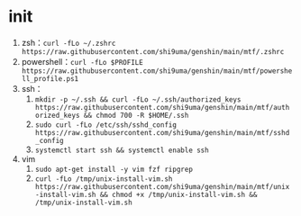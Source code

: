 # init

1.   zsh：`curl -fLo ~/.zshrc https://raw.githubusercontent.com/shi9uma/genshin/main/mtf/.zshrc`
2.   powershell：`curl -fLo $PROFILE https://raw.githubusercontent.com/shi9uma/genshin/main/mtf/powershell_profile.ps1`
3.   ssh：
     1.   `mkdir -p ~/.ssh && curl -fLo ~/.ssh/authorized_keys https://raw.githubusercontent.com/shi9uma/genshin/main/mtf/authorized_keys && chmod 700 -R $HOME/.ssh`
     2.   `sudo curl -fLo /etc/ssh/sshd_config https://raw.githubusercontent.com/shi9uma/genshin/main/mtf/sshd_config`
     3.   `systemctl start ssh && systemctl enable ssh`
4.   vim
     1.   `sudo apt-get install -y vim fzf ripgrep`
     2.   `curl -fLo /tmp/unix-install-vim.sh https://raw.githubusercontent.com/shi9uma/genshin/main/mtf/unix-install-vim.sh && chmod +x /tmp/unix-install-vim.sh && /tmp/unix-install-vim.sh`
